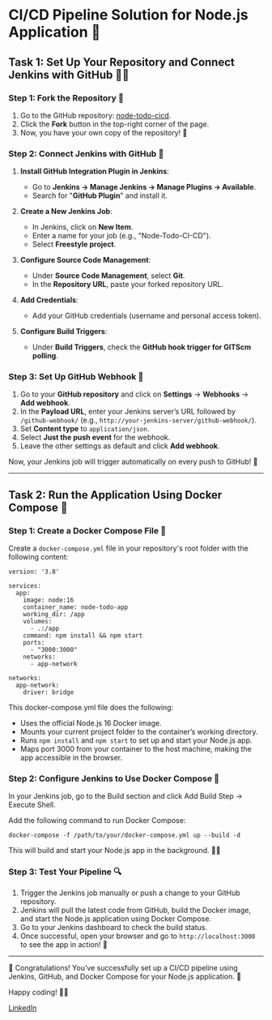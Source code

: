 # CI/CD Pipeline Solution for Node.js Application 🚀

## Task 1: Set Up Your Repository and Connect Jenkins with GitHub 📂🔗

### Step 1: Fork the Repository 📁
1. Go to the GitHub repository: [node-todo-cicd](https://github.com/sdadu2206/node-todo-cicd).
2. Click the **Fork** button in the top-right corner of the page.
3. Now, you have your own copy of the repository! 🎉

### Step 2: Connect Jenkins with GitHub 🔌

1. **Install GitHub Integration Plugin in Jenkins**:
   - Go to **Jenkins → Manage Jenkins → Manage Plugins → Available**.
   - Search for "**GitHub Plugin**" and install it.

2. **Create a New Jenkins Job**:
   - In Jenkins, click on **New Item**.
   - Enter a name for your job (e.g., "Node-Todo-CI-CD").
   - Select **Freestyle project**.
   
3. **Configure Source Code Management**:
   - Under **Source Code Management**, select **Git**.
   - In the **Repository URL**, paste your forked repository URL.
   
4. **Add Credentials**:
   - Add your GitHub credentials (username and personal access token).

5. **Configure Build Triggers**:
   - Under **Build Triggers**, check the **GitHub hook trigger for GITScm polling**.

### Step 3: Set Up GitHub Webhook 🔔

1. Go to your **GitHub repository** and click on **Settings** → **Webhooks** → **Add webhook**.
2. In the **Payload URL**, enter your Jenkins server’s URL followed by `/github-webhook/` (e.g., `http://your-jenkins-server/github-webhook/`).
3. Set **Content type** to `application/json`.
4. Select **Just the push event** for the webhook.
5. Leave the other settings as default and click **Add webhook**.

Now, your Jenkins job will trigger automatically on every push to GitHub! 🎉

---

## Task 2: Run the Application Using Docker Compose 🐳

### Step 1: Create a Docker Compose File 📄

Create a `docker-compose.yml` file in your repository's root folder with the following content:

```
version: '3.8'

services:
  app:
    image: node:16
    container_name: node-todo-app
    working_dir: /app
    volumes:
      - .:/app
    command: npm install && npm start
    ports:
      - "3000:3000"
    networks:
      - app-network

networks:
  app-network:
    driver: bridge
```

This docker-compose.yml file does the following:

- Uses the official Node.js 16 Docker image.
- Mounts your current project folder to the container’s working directory.
- Runs `npm install` and `npm start` to set up and start your Node.js app.
- Maps port 3000 from your container to the host machine, making the app accessible in the browser.
  
### Step 2: Configure Jenkins to Use Docker Compose 🐳
In your Jenkins job, go to the Build section and click Add Build Step → Execute Shell.

Add the following command to run Docker Compose:

```
docker-compose -f /path/to/your/docker-compose.yml up --build -d
```
This will build and start your Node.js app in the background. 🏃‍♂️

### Step 3: Test Your Pipeline 🔍
1. Trigger the Jenkins job manually or push a change to your GitHub repository.
2. Jenkins will pull the latest code from GitHub, build the Docker image, and start the Node.js application using Docker
   Compose.
3. Go to your Jenkins dashboard to check the build status.
4. Once successful, open your browser and go to `http://localhost:3000` to see the app in action! 🚀

---

🎉 Congratulations! You’ve successfully set up a CI/CD pipeline using Jenkins, GitHub, and Docker Compose for your Node.js application. 🎉

Happy coding! 👨‍💻

[LinkedIn]()
